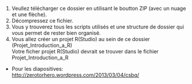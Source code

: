 1.  Veullez télécharger ce dossier en utilisant le boutton ZIP (avec un nuage et une flèche).
2.  Décompressez ce fichier.
3.  Vous y trouverez tous les scripts utilisés et une structure de dossier qui vous permet de rester bien organisé.
4.  Vous allez créer un projet R(Studio) au sein de ce dossier (Projet_Introduction_a_R)  
    Votre ficher projet R(Studio) devrait se trouver dans le fichier Projet_Introduction_a_R

*  Pour les diapositives:
http://zerotorhero.wordpress.com/2013/03/04/csbq/
